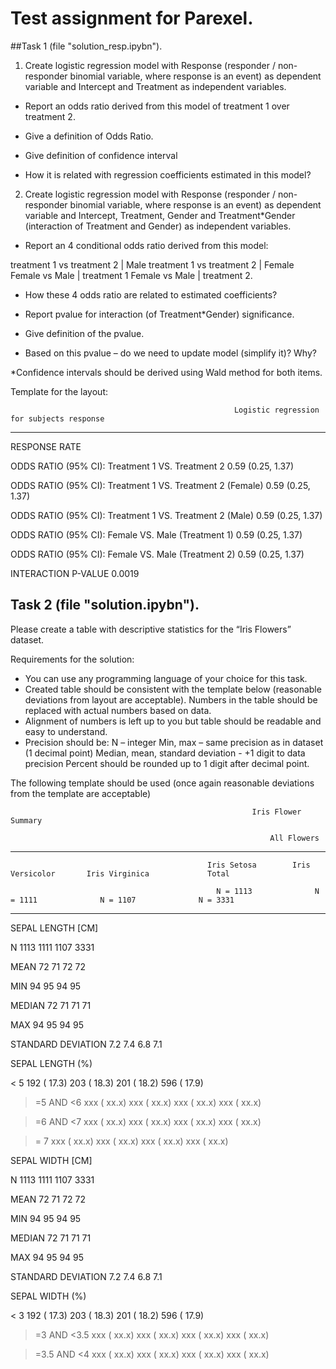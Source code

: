 # Test assignment for Parexel.

##Task 1 (file "solution_resp.ipybn"). 

1. Create logistic regression model with Response (responder / non-responder binomial variable, where response is an event) as dependent variable and Intercept and Treatment as independent variables.

- Report an odds ratio derived from this model of treatment 1 over treatment 2.

- Give a definition of Odds Ratio.

- Give definition of confidence interval

- How it is related with regression coefficients estimated in this model?

2. Create logistic regression model with Response (responder / non-responder binomial variable, where response is an event) as dependent variable and Intercept, Treatment, Gender and Treatment*Gender (interaction of Treatment and Gender) as independent variables.

- Report an 4 conditional odds ratio derived from this model:

treatment 1 vs treatment 2 | Male
treatment 1 vs treatment 2 | Female
Female vs Male | treatment 1
Female vs Male | treatment 2.

- How these 4 odds ratio are related to estimated coefficients?

- Report pvalue for interaction (of Treatment*Gender) significance.

- Give definition of the pvalue.

- Based on this pvalue – do we need to update model (simplify it)? Why?

*Confidence intervals should be derived using Wald method for both items.

Template for the layout:

 

                                                      Logistic regression for subjects response

 

------------------------------------------------------------------------------------------------------------------------------------

                                                                                                                                    

RESPONSE RATE                                                                                                    

 

ODDS RATIO (95% CI): Treatment 1 VS. Treatment 2                               0.59 (0.25, 1.37)                    

ODDS RATIO (95% CI): Treatment 1 VS. Treatment 2 (Female)                      0.59 (0.25, 1.37)                    

ODDS RATIO (95% CI): Treatment 1 VS. Treatment 2 (Male)                        0.59 (0.25, 1.37)                    

ODDS RATIO (95% CI): Female VS. Male (Treatment 1)                             0.59 (0.25, 1.37)                    

ODDS RATIO (95% CI): Female VS. Male (Treatment 2)                             0.59 (0.25, 1.37)                    

INTERACTION P-VALUE                                                            0.0019                               

## Task 2 (file "solution.ipybn").

Please create a table with descriptive statistics for the “Iris Flowers” dataset. 

Requirements for the solution:

- You can use any programming language of your choice for this task.
- Created table should be consistent with the template below (reasonable deviations from layout are acceptable). Numbers in the table should be replaced with actual numbers based on data.
- Alignment of numbers is left up to you but table should be readable and easy to understand.
- Precision should be:
N – integer
Min, max – same precision as in dataset (1 decimal point)
Median, mean, standard deviation - +1 digit to data precision
Percent should be rounded up to 1 digit after decimal point.

The following template should be used (once again reasonable deviations from the template are acceptable)

                                                          Iris Flower Summary                                                  

                                                              All Flowers                                                       

--------------------------------------------------------------------------------------------------------------------------------

                                                Iris Setosa        Iris Versicolor       Iris Virginica             Total        

                                                  N = 1113              N = 1111              N = 1107              N = 3331       

--------------------------------------------------------------------------------------------------------------------------------   

SEPAL LENGTH [CM]                                                                                                                       

  N                                               1113                  1111                  1107                  3331           

  MEAN                                              72                    71                    72                    72           

  MIN                                               94                    95                    94                    95              

  MEDIAN                                            72                    71                    71                    71           

  MAX                                               94                    95                    94                    95              

  STANDARD DEVIATION                                 7.2                   7.4                   6.8                   7.1         

                                                                                                                                     

SEPAL LENGTH (%)                                                                                                             

  < 5                                              192 ( 17.3)           203 ( 18.3)           201 ( 18.2)           596 ( 17.9)

  >=5 AND <6                                       xxx ( xx.x)           xxx ( xx.x)           xxx ( xx.x)           xxx ( xx.x)   

  >=6 AND <7                                       xxx ( xx.x)           xxx ( xx.x)           xxx ( xx.x)           xxx ( xx.x)   

  >= 7                                             xxx ( xx.x)           xxx ( xx.x)           xxx ( xx.x)           xxx ( xx.x) 

 

SEPAL WIDTH [CM]                                                                                                                        

  N                                               1113                  1111                  1107                  3331           

  MEAN                                              72                    71                    72                    72           

  MIN                                               94                    95                    94                    95              

  MEDIAN                                            72                    71                    71                    71           

  MAX                                               94                    95                    94                    95              

  STANDARD DEVIATION                                 7.2                   7.4                   6.8                   7.1         

                                                                                                                                     

SEPAL WIDTH (%)                                                                                                             

  < 3                                              192 ( 17.3)           203 ( 18.3)           201 ( 18.2)           596 ( 17.9)

  >=3 AND <3.5                                     xxx ( xx.x)           xxx ( xx.x)           xxx ( xx.x)           xxx ( xx.x)   

  >=3.5 AND <4                                     xxx ( xx.x)           xxx ( xx.x)           xxx ( xx.x)           xxx ( xx.x)    
